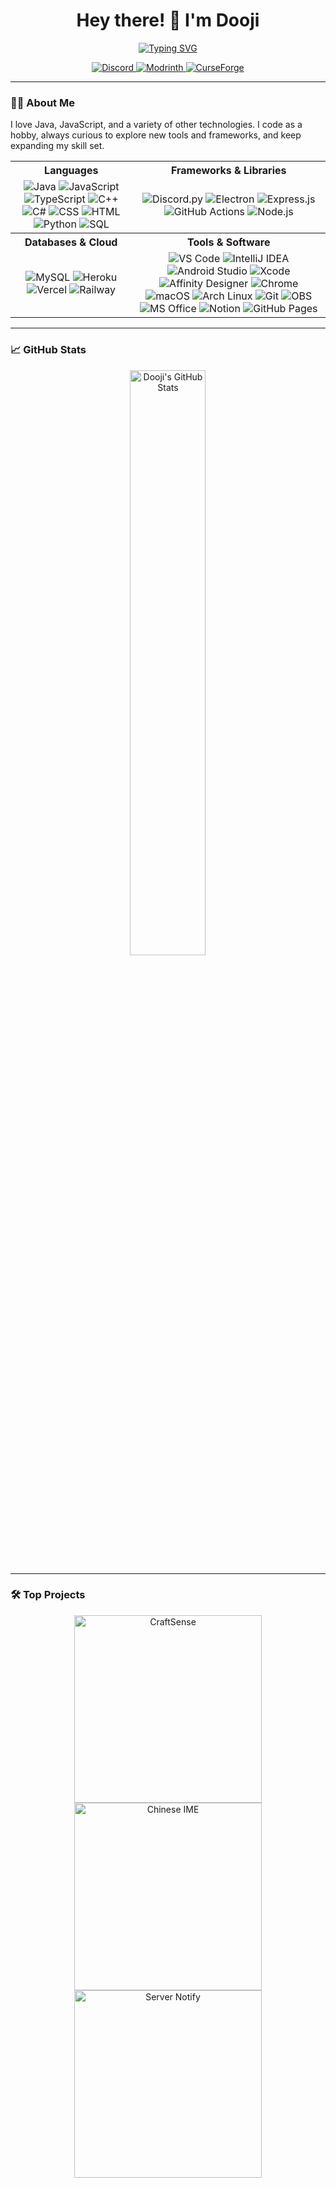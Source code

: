 <h1 align="center">Hey there! 👋 I'm Dooji</h1>

<p align="center">
  <a href="https://git.io/typing-svg"><img src="https://readme-typing-svg.demolab.com?font=Fira+Code&size=18&pause=1000&color=4C8EDA&center=true&vCenter=true&width=435&lines=Passionate+developer+and+tech+enthusiast;Java%2C+Javascript%2C+Python;And+more!;Thanks+for+reading+this!" alt="Typing SVG" /></a>
</p>

<p align="center">
  <a href="https://discord.gg/fASVNPN8n5">
    <img src="https://img.shields.io/badge/Discord-%235865F2.svg?style=for-the-badge&logo=discord&logoColor=white" alt="Discord">
  </a>
  <a href="https://modrinth.com/user/dooji">
    <img src="https://img.shields.io/badge/Modrinth-3DA860?style=for-the-badge&logo=modrinth&logoColor=white" alt="Modrinth">
  </a>
  <a href="https://curseforge.com/members/dooji">
    <img src="https://img.shields.io/badge/CurseForge-F16436?style=for-the-badge&logo=curseforge&logoColor=white" alt="CurseForge">
  </a>
</p>

---

### 👨‍💻 About Me

I love Java, JavaScript, and a variety of other technologies. I code as a hobby, always curious to explore new tools and frameworks, and keep expanding my skill set.

<table align="center">
  <tr>
    <th><strong>Languages</strong></th>
    <th><strong>Frameworks & Libraries</strong></th>
  </tr>
  <tr>
    <td align="center">
      <img src="https://img.shields.io/badge/Java-ED8B00?style=for-the-badge&logo=java&logoColor=white" alt="Java">
      <img src="https://img.shields.io/badge/JavaScript-323330?style=for-the-badge&logo=javascript&logoColor=F7DF1E" alt="JavaScript">
      <img src="https://img.shields.io/badge/TypeScript-007ACC?style=for-the-badge&logo=typescript&logoColor=white" alt="TypeScript">
      <img src="https://img.shields.io/badge/C++-00599C?style=for-the-badge&logo=cplusplus&logoColor=white" alt="C++">
      <img src="https://img.shields.io/badge/C%23-239120?style=for-the-badge&logo=csharp&logoColor=white" alt="C#">
      <img src="https://img.shields.io/badge/CSS-1572B6?style=for-the-badge&logo=css3&logoColor=white" alt="CSS">
      <img src="https://img.shields.io/badge/HTML-E34F26?style=for-the-badge&logo=html5&logoColor=white" alt="HTML">
      <img src="https://img.shields.io/badge/Python-3776AB?style=for-the-badge&logo=python&logoColor=white" alt="Python">
      <img src="https://img.shields.io/badge/SQL-4479A1?style=for-the-badge&logo=postgresql&logoColor=white" alt="SQL">
    </td>
    <td align="center">
      <img src="https://img.shields.io/badge/Discord.py-7289DA?style=for-the-badge&logo=discord&logoColor=white" alt="Discord.py">
      <img src="https://img.shields.io/badge/Electron-47848F?style=for-the-badge&logo=electron&logoColor=white" alt="Electron">
      <img src="https://img.shields.io/badge/Express.js-404d59?style=for-the-badge&logo=express&logoColor=white" alt="Express.js">
      <img src="https://img.shields.io/badge/GitHub%20Actions-2088FF?style=for-the-badge&logo=github-actions&logoColor=white" alt="GitHub Actions">
      <img src="https://img.shields.io/badge/Node.js-339933?style=for-the-badge&logo=node.js&logoColor=white" alt="Node.js">
    </td>
  </tr>
  <tr>
    <th><strong>Databases & Cloud</strong></th>
    <th><strong>Tools & Software</strong></th>
  </tr>
  <tr>
    <td align="center">
      <img src="https://img.shields.io/badge/MySQL-4479A1?style=for-the-badge&logo=mysql&logoColor=white" alt="MySQL">
      <img src="https://img.shields.io/badge/Heroku-430098?style=for-the-badge&logo=heroku&logoColor=white" alt="Heroku">
      <img src="https://img.shields.io/badge/Vercel-000000?style=for-the-badge&logo=vercel&logoColor=white" alt="Vercel">
      <img src="https://img.shields.io/badge/Railway-0B0D0E?style=for-the-badge&logo=railway&logoColor=white" alt="Railway">
    </td>
    <td align="center">
      <img src="https://img.shields.io/badge/VS%20Code-0078d7?style=for-the-badge&logo=visual-studio-code&logoColor=white" alt="VS Code">
      <img src="https://img.shields.io/badge/IntelliJ%20IDEA-000000.svg?style=for-the-badge&logo=intellij-idea&logoColor=white" alt="IntelliJ IDEA">
      <img src="https://img.shields.io/badge/Android%20Studio-3DDC84?style=for-the-badge&logo=android-studio&logoColor=white" alt="Android Studio">
      <img src="https://img.shields.io/badge/Xcode-1575F9?style=for-the-badge&logo=xcode&logoColor=white" alt="Xcode">
      <img src="https://img.shields.io/badge/Affinity-1B72BE?style=for-the-badge&logo=affinity&logoColor=white" alt="Affinity Designer">
      <img src="https://img.shields.io/badge/Chrome-4285F4?style=for-the-badge&logo=google-chrome&logoColor=white" alt="Chrome">
      <img src="https://img.shields.io/badge/macOS-000000?style=for-the-badge&logo=apple&logoColor=white" alt="macOS">
      <img src="https://img.shields.io/badge/Arch%20Linux-1793D1?style=for-the-badge&logo=arch-linux&logoColor=white" alt="Arch Linux">
      <img src="https://img.shields.io/badge/Git-F05033?style=for-the-badge&logo=git&logoColor=white" alt="Git">
      <img src="https://img.shields.io/badge/OBS-302E31?style=for-the-badge&logo=obs-studio&logoColor=white" alt="OBS">
      <img src="https://img.shields.io/badge/MS%20Office-D83B01?style=for-the-badge&logo=microsoft-office&logoColor=white" alt="MS Office">
      <img src="https://img.shields.io/badge/Notion-000000?style=for-the-badge&logo=notion&logoColor=white" alt="Notion">
      <img src="https://img.shields.io/badge/GitHub%20Pages-222222?style=for-the-badge&logo=github&logoColor=white" alt="GitHub Pages">
    </td>
  </tr>
</table>

---

### 📈 GitHub Stats

<p align="center">
  <a href="https://github.com/dooji2">
    <img src="https://github-readme-stats.vercel.app/api?username=dooji2&show_icons=true&theme=tokyonight_duo&hide_border=true" width="49%" alt="Dooji's GitHub Stats" />
  </a>
</p>

---

### 🛠 Top Projects

<p align="center">
  <a href="https://github.com/dooji2/craftsense"><img src="https://denvercoder1-github-readme-stats.vercel.app/api/pin/?username=dooji2&repo=craftsense&theme=tokyonight_duo&hide_border=true" width="300px" alt="CraftSense"></a>
  <a href="https://github.com/dooji2/chinese-ime"><img src="https://denvercoder1-github-readme-stats.vercel.app/api/pin/?username=dooji2&repo=chinese-ime&theme=tokyonight_duo&hide_border=true" width="300px" alt="Chinese IME"></a>
  <a href="https://github.com/dooji2/server-notify"><img src="https://denvercoder1-github-readme-stats.vercel.app/api/pin/?username=dooji2&repo=server-notify&theme=tokyonight_duo&hide_border=true" width="300px" alt="Server Notify"></a>
</p>
